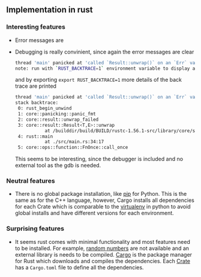 ## Implementation in rust

### Interesting features

* Error messages are 

* Debugging is really convinient, since again the error messages are clear 
  ```bash
  thread 'main' panicked at 'called `Result::unwrap()` on an `Err` value: ParseIntError { kind: PosOverflow }', src/main.rs:34:39    
  note: run with `RUST_BACKTRACE=1` environment variable to display a backtrace
  ```
  and by exporting `export RUST_BACKTRACE=1` more details of the back trace are printed
  ```bash
  thread 'main' panicked at 'called `Result::unwrap()` on an `Err` value: ParseIntError { kind: PosOverflow }', src/main.rs:34:39    
  stack backtrace:    
   0: rust_begin_unwind    
   1: core::panicking::panic_fmt   
   2: core::result::unwrap_failed   
   3: core::result::Result<T,E>::unwrap    
             at /builddir/build/BUILD/rustc-1.56.1-src/library/core/src/result.rs:1299:23    
   4: rust::main     
             at ./src/main.rs:34:17     
   5: core::ops::function::FnOnce::call_once      
   ```
   This seems to be interesting, since the debugger is included and no external tool as the gdb is needed.


### Neutral features

* There is no global package installation, like [pip](https://pypi.org/project/pip/) for Python. This is the same as for the C++ language, however, Cargo installs all dependencies for each Crate which is comparable to the [virtualenv](https://docs.python.org/3/library/venv.html) in python to avoid global installs and have different versions for each environment. 

### Surprising features

* It seems rust comes with minimal functionality and most features need to be installed. For example, [random numbers](https://rust-lang-nursery.github.io/rust-cookbook/algorithms/randomness.html) are not available and an external library is needs to be compiled. [Cargo](https://doc.rust-lang.org/cargo/index.html) is the package manager for Rust which downloads and compiles the dependencies. Each [Crate](https://doc.rust-lang.org/cargo/appendix/glossary.html#crate)  has a `Cargo.toml` file to define all the dependencies. 
